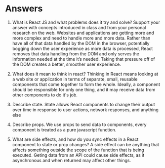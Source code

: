 # Answers

1. What is React JS and what problems does it try and solve? Support your answer with concepts introduced in class and from your personal research on the web.
Websites and applications are getting more and more complex and need to handle more and more data. Rather than have all of that data handled by the DOM in the browser, potentially bogging down the user experience as more data is processed, React removes that data handling from the DOM and only serves the information needed at the time it’s needed. Taking that pressure off of the DOM creates a better, smoother user experience.


1. What does it mean to think in react?
Thinking in React means looking at a web site or application in terms of separate, small, reusable components that come together to form the whole. Ideally, a component should be responsible for only one thing, and it may receive data from other components to do it's job.

1. Describe state.
State allows React components to change their output over time in response to user actions, network responses, and anything else
1. Describe props.
We use props to send data to components, every component is treated as a pure javascript function.

1. What are side effects, and how do you sync effects in a React component to state or prop changes?
A side effect can be anything that affects something outside the scope of the function that is being executed. Geting data from an API could cause side effects, as it asynchronous and when returned may affect other things.